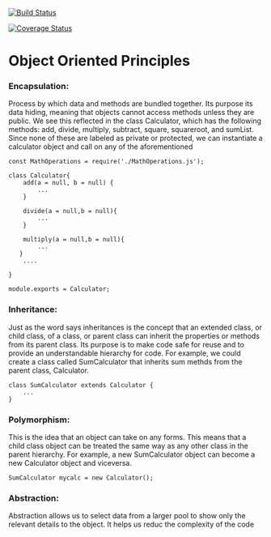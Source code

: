 [![Build Status](https://travis-ci.com/ma867/is219hello.svg?branch=master)](https://travis-ci.com/ma867/is219hello)

[![Coverage Status](https://coveralls.io/repos/github/ma867/is219hello/badge.svg?branch=master)](https://coveralls.io/github/ma867/is219hello?branch=master)


# Object Oriented Principles

### Encapsulation:
Process by which data and methods are bundled together. Its purpose its data hiding, meaning that objects cannot access methods unless they are public. We see this reflected in the class Calculator, which has the following methods: add, divide, multiply, subtract, square, squareroot, and sumList. Since none of these are labeled as private or protected, we can instantiate a calculator object and call on any of the aforementioned

```
const MathOperations = require('./MathOperations.js');

class Calculator{
    add(a = null, b = null) {
        ...
    }

    divide(a = null,b = null){
        ...
    }

    multiply(a = null,b = null){
        ...
   }
    ....

}

module.exports = Calculator;
```
### Inheritance:
Just as the word says inheritances is the concept that an extended class, or child class, of a class, or parent class can inherit the properties or methods from its parent class. Its purpose is to make code safe for reuse and to provide an understandable hierarchy for code. For example, we could create a class called SumCalculator that inherits sum methds from the parent class, Calculator.
```
class SumCalculator extends Calculator {
    ...
}
```

### Polymorphism:
This is the idea that an object can take on any forms. This means that a child class object can be treated the same way as any other class in the parent hierarchy. For example, a new SumCalculator object can become a new Calculator object and viceversa.
```
SumCalculator mycalc = new Calculator();
```
### Abstraction:
Abstraction allows us to select data from a larger pool to show only the relevant details to the object. It helps us reduc the complexity of the code